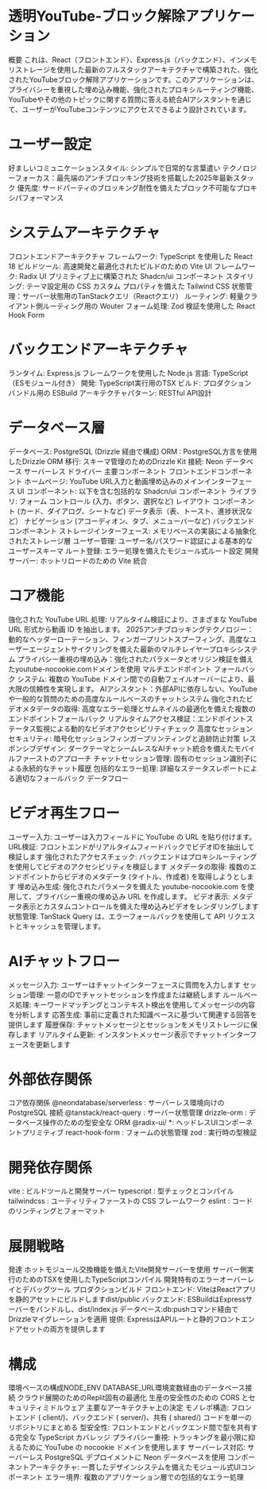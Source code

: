 # 透明YouTube-ブロック解除アプリケーション
概要
これは、React（フロントエンド）、Express.js（バックエンド）、インメモリストレージを使用した最新のフルスタックアーキテクチャで構築された、強化されたYouTubeブロック解除アプリケーションです。このアプリケーションは、プライバシーを重視した埋め込み機能、強化されたプロキシルーティング機能、YouTubeやその他のトピックに関する質問に答える統合AIアシスタントを通じて、ユーザーがYouTubeコンテンツにアクセスできるよう設計されています。

# ユーザー設定
好ましいコミュニケーションスタイル: シンプルで日常的な言葉遣い
テクノロジーフォーカス：最先端のアンチブロッキング技術を搭載した2025年最新スタック
優先度: サードパーティのブロッキング耐性を備えたブロック不可能なプロキシパフォーマンス
# システムアーキテクチャ
フロントエンドアーキテクチャ
フレームワーク: TypeScript を使用した React 18
ビルドツール: 高速開発と最適化されたビルドのための Vite
UI フレームワーク: Radix UI プリミティブ上に構築された Shadcn/ui コンポーネント
スタイリング: テーマ設定用の CSS カスタム プロパティを備えた Tailwind CSS
状態管理：サーバー状態用のTanStackクエリ（Reactクエリ）
ルーティング: 軽量クライアント側ルーティング用の Wouter
フォーム処理: Zod 検証を使用した React Hook Form
# バックエンドアーキテクチャ
ランタイム: Express.js フレームワークを使用した Node.js
言語: TypeScript（ESモジュール付き）
開発: TypeScript実行用のTSX
ビルド: プロダクションバンドル用の ESBuild
アーキテクチャパターン: RESTful API設計
# データベース層
データベース: PostgreSQL (Drizzle 経由で構成)
ORM : PostgreSQL方言を使用したDrizzle ORM
移行: スキーマ管理のためのDrizzle Kit
接続: Neon データベース サーバーレス ドライバー
主要コンポーネント
フロントエンドコンポーネント
ホームページ: YouTube URL入力と動画埋め込みのメインインターフェース
UI コンポーネント: 以下を含む包括的な Shadcn/ui コンポーネント ライブラリ:
フォーム コントロール (入力、ボタン、選択など)
レイアウト コンポーネント (カード、ダイアログ、シートなど)
データ表示（表、トースト、進捗状況など）
ナビゲーション (アコーディオン、タブ、メニューバーなど)
バックエンドコンポーネント
ストレージインターフェース: メモリベースの実装による抽象化されたストレージ層
ユーザー管理: ユーザー名/パスワード認証による基本的なユーザースキーマ
ルート登録: エラー処理を備えたモジュール式ルート設定
開発サーバー: ホットリロードのための Vite 統合
# コア機能
強化された YouTube URL 処理: リアルタイム検証により、さまざまな YouTube URL 形式から動画 ID を抽出します。
2025アンチブロッキングテクノロジー：動的なヘッダーローテーション、フィンガープリントスプーフィング、高度なユーザーエージェントサイクリングを備えた最新のマルチレイヤープロキシシステム
プライバシー重視の埋め込み：強化されたパラメータとオリジン検証を備えたyoutube-nocookie.comドメインを使用
マルチエンドポイント フォールバック システム: 複数の YouTube ドメイン間での自動フェイルオーバーにより、最大限の信頼性を実現します。
AIアシスタント：外部APIに依存しない、YouTubeや一般的な質問のための高度なルールベースのチャットシステム
強化されたビデオメタデータの取得: 高度なエラー処理とサムネイルの最適化を備えた複数のエンドポイントフォールバック
リアルタイムアクセス検証：エンドポイントステータス監視による動的なビデオアクセシビリティチェック
高度なセッションセキュリティ: 暗号化セッションフィンガープリンティングと追跡防止対策
レスポンシブデザイン: ダークテーマとシームレスなAIチャット統合を備えたモバイルファーストのアプローチ
チャットセッション管理: 固有のセッション識別子による永続的なチャット履歴
包括的なエラー処理: 詳細なステータスレポートによる適切なフォールバック
データフロー
# ビデオ再生フロー
ユーザー入力: ユーザーは入力フィールドに YouTube の URL を貼り付けます。
URL検証: フロントエンドがリアルタイムフィードバックでビデオIDを抽出して検証します
強化されたアクセスチェック: バックエンドはプロキシルーティングを使用してビデオのアクセシビリティを検証します
メタデータの取得: 複数のエンドポイントからビデオのメタデータ (タイトル、作成者) を取得しようとします
埋め込み生成: 強化されたパラメータを備えた youtube-nocookie.com を使用して、プライバシー重視の埋め込み URL を作成します。
ビデオ表示: メタデータ表示とカスタムコントロールを備えた埋め込みビデオをレンダリングします
状態管理: TanStack Query は、エラーフォールバックを使用して API リクエストとキャッシュを管理します。
# AIチャットフロー
メッセージ入力: ユーザーはチャットインターフェースに質問を入力します
セッション管理: 一意のIDでチャットセッションを作成または継続します
ルールベース処理: キーワードマッチングとコンテキスト検出を使用してメッセージの内容を分析します
応答生成: 事前に定義された知識ベースに基づいて関連する回答を提供します
履歴保存: チャットメッセージとセッションをメモリストレージに保存します
リアルタイム更新: インスタントメッセージ表示でチャットインターフェースを更新します
# 外部依存関係
コア依存関係
@neondatabase/serverless : サーバーレス環境向けの PostgreSQL 接続
@tanstack/react-query : サーバー状態管理
drizzle-orm : データベース操作のための型安全な ORM
@radix-ui/ *: ヘッドレスUIコンポーネントプリミティブ
react-hook-form : フォームの状態管理
zod : 実行時の型検証
# 開発依存関係
vite : ビルドツールと開発サーバー
typescript : 型チェックとコンパイル
tailwindcss : ユーティリティファーストの CSS フレームワーク
eslint : コードのリンティングとフォーマット
# 展開戦略
発達
ホットモジュール交換機能を備えたVite開発サーバーを使用
サーバー側実行のためのTSXを使用したTypeScriptコンパイル
開発特有のエラーオーバーレイとデバッグツール
プロダクションビルド
フロントエンド: ViteはReactアプリを静的アセットにビルドしますdist/public
バックエンド: ESBuildはExpressサーバーをバンドルし、dist/index.js
データベース:db:pushコマンド経由でDrizzleマイグレーションを適用
提供: ExpressはAPIルートと静的フロントエンドアセットの両方を提供します
# 構成
環境ベースの構成NODE_ENV
DATABASE_URL環境変数経由のデータベース接続
クラウド展開のためのReplit固有の最適化
生産の安全性のための CORS とセキュリティミドルウェア
主要なアーキテクチャ上の決定
モノレポ構造: フロントエンド ( client/)、バックエンド ( server/)、共有 ( shared/) コードを単一のリポジトリにまとめる
型安全性: フロントエンドとバックエンド間で型を共有する完全な TypeScript カバレッジ
プライバシー重視: トラッキングを最小限に抑えるために YouTube の nocookie ドメインを使用します
サーバーレス対応: サーバーレス PostgreSQL デプロイメントに Neon データベースを使用
コンポーネントアーキテクチャ: 一貫したデザインシステムを備えたモジュール式UIコンポーネント
エラー境界: 複数のアプリケーション層での包括的なエラー処理
